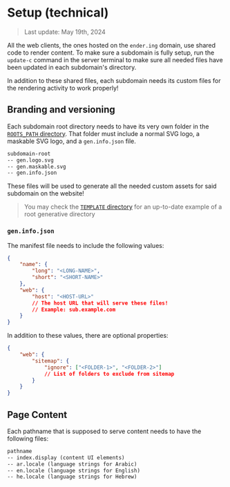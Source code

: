 # Setup (technical)

> Last update: May 19th, 2024

All the web clients, the ones hosted on the `ender.ing` domain, use shared code to render content. To make sure a subdomain is fully setup, run the `update-c` command in the server terminal to make sure all needed files have been updated in each subdomain's directory.

In addition to these shared files, each subdomain needs its custom files for the rendering activity to work properly!

## Branding and versioning

Each subdomain root directory needs to have its very own folder in the [`ROOTS_PATH` directory](https://github.com/Ender-ing/render-activity/blob/main/BUILD.env). That folder must include a normal SVG logo, a maskable SVG logo, and a `gen.info.json` file.

```txt
subdomain-root
-- gen.logo.svg
-- gen.maskable.svg
-- gen.info.json
```

These files will be used to generate all the needed custom assets for said subdomain on the website!

> You may check the [`TEMPLATE` directory](https://github.com/Ender-ing/render-activity/tree/main/TEMPLATE) for an up-to-date example of a root generative directory

### `gen.info.json`

The manifest file needs to include the following values:

```json
{
    "name": {
        "long": "<LONG-NAME>",
        "short": "<SHORT-NAME>"
    },
    "web": {
        "host": "<HOST-URL>"
        // The host URL that will serve these files!
        // Example: sub.example.com
    }
}
```

In addition to these values, there are optional properties:

```json
{
    "web": {
        "sitemap": {
            "ignore": ["<FOLDER-1>", "<FOLDER-2>"]
            // List of folders to exclude from sitemap
        }
    }
}
```

## Page Content

Each pathname that is supposed to serve content needs to have the following files:

```txt
pathname
-- index.display (content UI elements)
-- ar.locale (language strings for Arabic)
-- en.locale (language strings for English)
-- he.locale (language strings for Hebrew)
```
